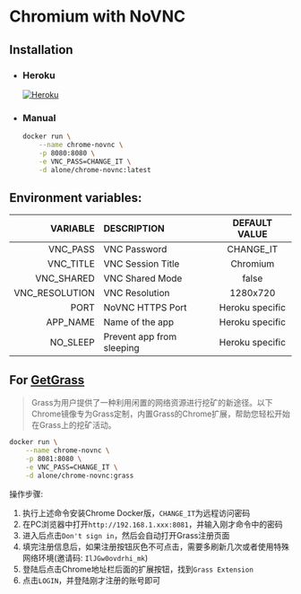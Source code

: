# Chromium with NoVNC

## Installation
- ### Heroku
    [![Heroku](https://www.herokucdn.com/deploy/button.svg)](https://heroku.com/deploy?template=https://github.com/al-one/chrome-novnc)

- ### Manual
    ```sh
    docker run \
        --name chrome-novnc \
        -p 8080:8080 \
        -e VNC_PASS=CHANGE_IT \
        -d alone/chrome-novnc:latest
    ```

## Environment variables:
|VARIABLE      |DESCRIPTION              |DEFAULT VALUE  |
|-------------:|:------------------------|:-------------:|
|VNC_PASS      |VNC Password             |CHANGE_IT      |
|VNC_TITLE     |VNC Session Title        |Chromium       |
|VNC_SHARED    |VNC Shared Mode          |false          |
|VNC_RESOLUTION|VNC Resolution           |1280x720       |
|PORT          |NoVNC HTTPS Port         |Heroku specific|
|APP_NAME      |Name of the app          |Heroku specific|
|NO_SLEEP      |Prevent app from sleeping|Heroku specific|


## For [GetGrass](https://app.getgrass.io/register/?referralCode=IlJGw0ovdrhi_mk)
> Grass为用户提供了一种利用闲置的网络资源进行挖矿的新途径。以下Chrome镜像专为Grass定制，内置Grass的Chrome扩展，帮助您轻松开始在Grass上的挖矿活动。
```sh
docker run \
    --name chrome-novnc \
    -p 8081:8080 \
    -e VNC_PASS=CHANGE_IT \
    -d alone/chrome-novnc:grass
```

操作步骤:
1. 执行上述命令安装Chrome Docker版，`CHANGE_IT`为远程访问密码
2. 在PC浏览器中打开`http://192.168.1.xxx:8081`，并输入刚才命令中的密码
3. 进入后点击`Don't sign in`，然后会自动打开Grass注册页面
4. 填完注册信息后，如果注册按钮灰色不可点击，需要多刷新几次或者使用特殊网络环境(邀请码: `IlJGw0ovdrhi_mk`)
5. 登陆后点击Chrome地址栏后面的扩展按钮，找到`Grass Extension`
6. 点击`LOGIN`，并登陆刚才注册的账号即可
